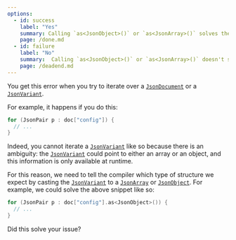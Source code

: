 ```yaml
---
options:
  - id: success
    label: "Yes"
    summary: Calling `as<JsonObject>()` or `as<JsonArray>()` solves the issue
    page: /done.md
  - id: failure
    label: "No"
    summary:  Calling `as<JsonObject>()` or `as<JsonArray>()` doesn't solve the issue
    page: /deadend.md
---
```


You get this error when you try to iterate over a [`JsonDocument`](/v6/api/jsondocument/) or a [`JsonVariant`](/v6/api/jsonvariant/).

For example, it happens if you do this:

```c++
for (JsonPair p : doc["config"]) {
  // ...
}
```

Indeed, you cannot iterate a [`JsonVariant`](/v6/api/jsonvariant/) like so because there is an ambiguity: the [`JsonVariant`](/v6/api/jsonvariant/) could point to either an array or an object, and this information is only available at runtime.

For this reason, we need to tell the compiler which type of structure we expect by casting the [`JsonVariant`](/v6/api/jsonvariant/) to a [`JsonArray`](/v6/api/jsonarray/) or [`JsonObject`](/v6/api/jsonobject/).
For example, we could solve the above snippet like so:

```c++
for (JsonPair p : doc["config"].as<JsonObject>()) {
  // ...
}
```

Did this solve your issue?